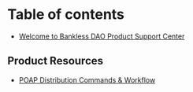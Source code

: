 # Table of contents

* [Welcome to Bankless DAO Product Support Center](README.md)

## Product Resources

* [POAP Distribution Commands & Workflow](product-resources/poap-distribution-commands-and-workflow.md)
